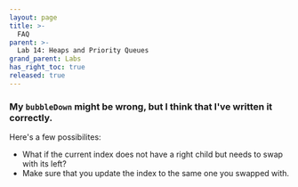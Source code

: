 ```yaml
---
layout: page
title: >-
  FAQ
parent: >-
  Lab 14: Heaps and Priority Queues
grand_parent: Labs
has_right_toc: true
released: true
---
```


### My `bubbleDown` might be wrong, but I think that I've written it correctly.

Here's a few possibilites:

- What if the current index does not have a right child but needs to swap with
  its left?
- Make sure that you update the index to the same one you swapped with.
